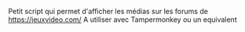 Petit script qui permet d'afficher les médias sur les forums de https://jeuxvideo.com/
A utiliser avec Tampermonkey ou un equivalent
